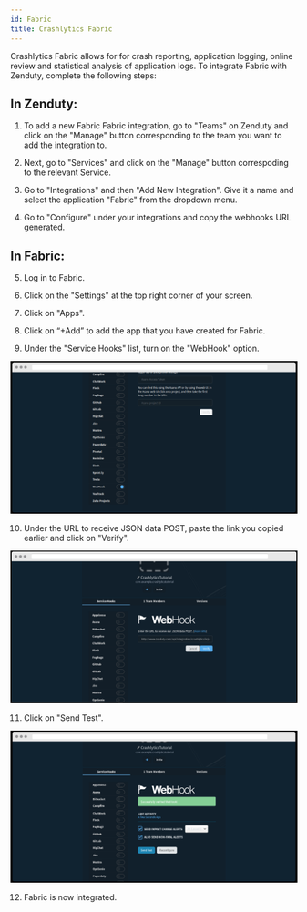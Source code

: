 ```yaml
---
id: Fabric
title: Crashlytics Fabric
---
```

Crashlytics Fabric allows for for crash reporting, application logging, online review and statistical analysis of application logs. To integrate Fabric with Zenduty, complete the following steps:

## In Zenduty: 

1. To add a new Fabric Fabric integration, go to "Teams" on Zenduty and click on the "Manage" button corresponding to the team you want to add the integration to.

2. Next, go to "Services" and click on the "Manage" button correspoding to the relevant Service.

3. Go to "Integrations" and then "Add New Integration". Give it a name and select the application "Fabric" from the dropdown menu.

4. Go to "Configure" under your integrations and copy the webhooks URL generated. 

## In Fabric: 

5. Log in to Fabric. 

6. Click on the "Settings" at the top right corner of your screen.

7. Click on "Apps".

8. Click on “+Add” to add the app that you have created for Fabric.

9. Under the "Service Hooks" list, turn on the "WebHook" option.

![](/img/Integrations/Fabric/1.png)

10. Under the URL to receive JSON data POST, paste the link you copied earlier and click on "Verify".

![](/img/Integrations/Fabric/2.png)

11. Click on "Send Test".

![](/img/Integrations/Fabric/3.png)

12. Fabric is now integrated.
